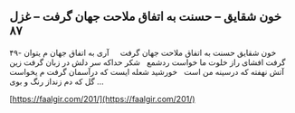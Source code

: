 ## خون شقایق – حسنت به اتفاق ملاحت جهان گرفت – غزل ۸۷


۴۹- خون شقایق حسنت به اتفاق ملاحت جهان گرفت     آری به اتفاق جهان م یتوان گرفت افشای راز خلوت ما خواست ردشمع   شکر حداکه سر دلش در زبان گرفت زین آتش نهفته که درسینه من است   خورشید شعله ایست که درآسمان گرفت م یخواست گل که دم زنداز رنگ و بوی &#8230;

[https://faalgir.com/201/](https://faalgir.com/201/) 
